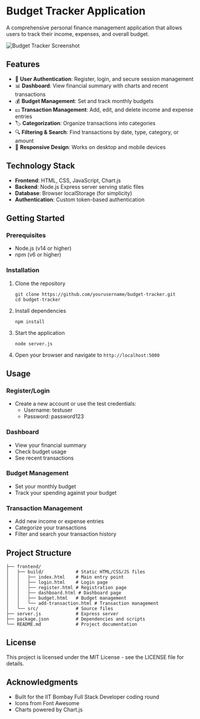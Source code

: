 # Budget Tracker Application

A comprehensive personal finance management application that allows users to track their income, expenses, and overall budget.

![Budget Tracker Screenshot](screenshot.png)

## Features

- 👤 **User Authentication**: Register, login, and secure session management
- 📊 **Dashboard**: View financial summary with charts and recent transactions
- 💰 **Budget Management**: Set and track monthly budgets
- 💵 **Transaction Management**: Add, edit, and delete income and expense entries
- 🏷️ **Categorization**: Organize transactions into categories
- 🔍 **Filtering & Search**: Find transactions by date, type, category, or amount
- 📱 **Responsive Design**: Works on desktop and mobile devices

## Technology Stack

- **Frontend**: HTML, CSS, JavaScript, Chart.js
- **Backend**: Node.js Express server serving static files
- **Database**: Browser localStorage (for simplicity)
- **Authentication**: Custom token-based authentication

## Getting Started

### Prerequisites

- Node.js (v14 or higher)
- npm (v6 or higher)

### Installation

1. Clone the repository
   ```
   git clone https://github.com/yourusername/budget-tracker.git
   cd budget-tracker
   ```

2. Install dependencies
   ```
   npm install
   ```

3. Start the application
   ```
   node server.js
   ```

4. Open your browser and navigate to `http://localhost:5000`

## Usage

### Register/Login

- Create a new account or use the test credentials:
  - Username: testuser
  - Password: password123

### Dashboard

- View your financial summary
- Check budget usage
- See recent transactions

### Budget Management

- Set your monthly budget
- Track your spending against your budget

### Transaction Management

- Add new income or expense entries
- Categorize your transactions
- Filter and search your transaction history

## Project Structure

```
├── frontend/
│   ├── build/            # Static HTML/CSS/JS files
│   │   ├── index.html    # Main entry point
│   │   ├── login.html    # Login page
│   │   ├── register.html # Registration page
│   │   ├── dashboard.html # Dashboard page
│   │   ├── budget.html   # Budget management
│   │   └── add-transaction.html # Transaction management
│   └── src/              # Source files
├── server.js             # Express server
├── package.json          # Dependencies and scripts
└── README.md             # Project documentation
```

## License

This project is licensed under the MIT License - see the LICENSE file for details.

## Acknowledgments

- Built for the IIT Bombay Full Stack Developer coding round
- Icons from Font Awesome
- Charts powered by Chart.js